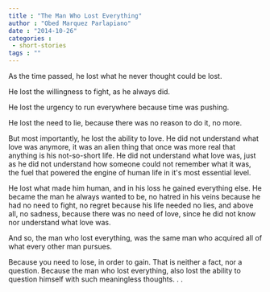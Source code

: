 ```yaml
---
title : "The Man Who Lost Everything"
author : "Obed Marquez Parlapiano"
date : "2014-10-26"
categories : 
 - short-stories
tags : ""
---
```


As the time passed, he lost what he never thought could be lost.

He lost the willingness to fight, as he always did.

He lost the urgency to run everywhere because time was pushing.

He lost the need to lie, because there was no reason to do it, no more.

But most importantly, he lost the ability to love. He did not understand what love was anymore, it was an alien thing that once was more real that anything is his not-so-short life. He did not understand what love was, just as he did not understand how someone could not remember what it was, the fuel that powered the engine of human life in it's most essential level.

He lost what made him human, and in his loss he gained everything else. He became the man he always wanted to be, no hatred in his veins because he had no need to fight, no regret because his life needed no lies, and above all, no sadness, because there was no need of love, since he did not know nor understand what love was.

And so, the man who lost everything, was the same man who acquired all of what every other man pursues.

Because you need to lose, in order to gain. That is neither a fact, nor a question. Because the man who lost everything, also lost the ability to question himself with such meaningless thoughts. . .
